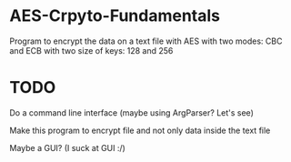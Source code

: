 # AES-Crpyto-Fundamentals
Program to encrypt the data on a text file with AES with two modes: CBC and ECB with two size of keys: 128 and 256

# TODO
Do a command line interface (maybe using ArgParser? Let's see)

Make this program to encrypt file and not only data inside the text file

Maybe a GUI? (I suck at GUI :/)

